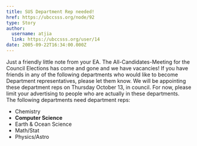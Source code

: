 ```yaml
---
title: SUS Department Rep needed! 
href: https://ubccsss.org/node/92
type: Story
author:
  username: atjia
  link: https://ubccsss.org/user/14
date: 2005-09-22T16:34:00.000Z
---
```


<div class="field field-name-body field-type-text-with-summary field-label-hidden"><div class="field-items"><div class="field-item even"><p>Just a friendly little note from your EA. The All-Candidates-Meeting for the Council Elections has come and gone and we have vacancies! If you have friends in any of the following departments who would like to become Department representatives, please let them know. We will be appointing these department reps on Thursday October 13, in council. For now, please limit your advertising to people who are actually in these departments.<br>
The following departments need department reps:</p>
<ul>
<li>Chemistry
</li><li><b>Computer Science</b>
</li><li>Earth &amp; Ocean Science
</li><li>Math/Stat
</li><li>Physics/Astro
</li></ul>
</div></div></div>    <footer>
          </footer>